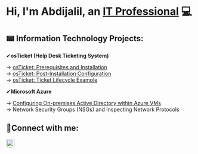<h1>Hi, I'm Abdijalil, an <a href="https://linkedin.com/in/abdijalilimam">IT Professional</a> 💻</h1>

<h2>📟 Information Technology Projects:</h2>
✔<b>osTicket (Help Desk Ticketing System)</b>
 <p> 
 → <a href="https://github.com/abdijalilimam/osTicket-Prereqs">osTicket: Prerequisites and Installation </a> <br>
 → <a href="https://github.com/abdijalilimam/osticket-post">osTicket: Post-Installation Configuration </a> <br>
 → <a href="https://github.com/abdijalilimam/ticket-lifecycle/blob/main/README.md">osTicket: Ticket Lifecycle Example </a>
 </p>
✔<b>Microsoft Azure</b>
 <p>
  → <a href="https://github.com/abdijalilimam/ostickets-ad/blob/main/README.md"> Configuring On-premises Active Directory within Azure VMs </a> <br>
  → Network Security Groups (NSGs) and Inspecting Network Protocols
 </p>
<h2>📱Connect with me:</h2>

[<img align="left" alt="Josh | LinkedIn" width="22px" src="https://cdn.jsdelivr.net/npm/simple-icons@v3/icons/linkedin.svg" />][linkedin]

[linkedin]: https://www.linkedin.com/in/abdijalilimam/

